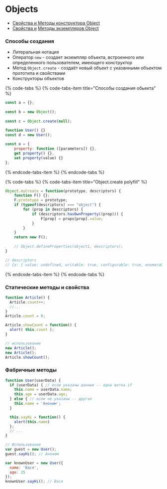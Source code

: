 # Objects

* [Свойства и Методы конструктора Object](https://developer.mozilla.org/ru/docs/Web/JavaScript/Reference/Global_Objects/Object)
* [Свойства и](https://developer.mozilla.org/ru/docs/Web/JavaScript/Reference/Global_Objects/Object/prototype#Properties) [Методы экземпляров Object](https://developer.mozilla.org/ru/docs/Web/JavaScript/Reference/Global_Objects/Object/prototype#Methods)

### Способы создания

* Литеральная нотация
* Оператор `new` - создает экземпляр объекта, встроенного или определенного пользователем, имеющего конструктор
* Метод `Object.create` - создаёт новый объект с указанными объектом прототипа и свойствами
* Конструкторы объектов

{% code-tabs %}
{% code-tabs-item title="Способы создания обьекта" %}
```javascript
const a = {};
​
const b = new Object();
​
const c = Object.create(null);
​
function User() {}
const d = new User();

const o = {
    property: function ([parameters]) {},
    get property() {},
    set property(value) {}
};
```
{% endcode-tabs-item %}
{% endcode-tabs %}

{% code-tabs %}
{% code-tabs-item title="Object.create polyfill" %}
```javascript
Object.myCreate = function(prototype, descriptors) {
    function F() {};
    F.prototype = prototype;
    if (typeof(descriptors) === "object") {
        for (prop in descriptors) {
            if (descriptors.hasOwnProperty((prop))) {
                F[prop] = props[prop].value;
            }
        }
    }
    return new F();
    
    // Object.defineProperties(object1, descriptors);
}

// descriptors
// {x: { value: undefined, writable: true, configurable: true, enumerable: true}}
```
{% endcode-tabs-item %}
{% endcode-tabs %}

### Статические методы и свойства

```javascript
function Article() {
  Article.count++;
  //...
}
Article.count = 0;

Article.showCount = function() {
  alert( this.count );
}

// использование
new Article();
new Article();
Article.showCount();
```

### Фабричные методы

```javascript
function User(userData) {
  if (userData) { // если указаны данные -- одна ветка if
    this.name = userData.name;
    this.age = userData.age;
  } else { // если не указаны -- другая
    this.name = 'Аноним';
  }

  this.sayHi = function() {
    alert(this.name)
  };
  // ...
}

// Использование
var guest = new User();
guest.sayHi(); // Аноним

var knownUser = new User({
  name: 'Вася',
  age: 25
});
knownUser.sayHi(); // Вася
```

